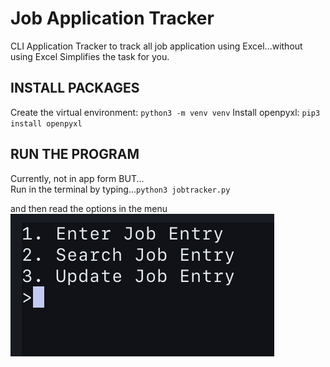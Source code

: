 # Job Application Tracker

CLI Application Tracker to track all job application using Excel...without using Excel
Simplifies the task for you.

## INSTALL PACKAGES
Create the virtual environment: `python3 -m venv venv`
Install openpyxl: `pip3 install openpyxl`

## RUN THE PROGRAM
Currently, not in app form BUT... <br>
Run in the terminal by typing...`python3 jobtracker.py`<br>

and then read the options in the menu
![menu](./menu.png)
